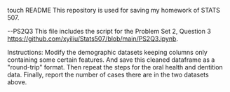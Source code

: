 touch README
This repository is used for saving my homework of STATS 507.

--PS2Q3
This file includes the script for the Problem Set 2, Question 3 <https://github.com/xyiliu/Stats507/blob/main/PS2Q3.ipynb>.

Instructions: Modify the demographic datasets keeping columns only containing some certain features. And save this cleaned dataframe as a "round-trip" format.
Then repeat the steps for the oral health and dentition data.
Finally, report the number of cases there are in the two datasets above.
